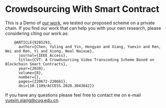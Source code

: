 # Crowdsourcing With Smart Contract
This is a Demo of [our work](https://ieeexplore.ieee.org/abstract/document/9285293), we tested our proposed scheme on a private chain. If you find our work that can help you with your own research, please considering citing our work as:

        @ARTICLE{9285293,
          author={Chen, Yuling and Yin, Hongyan and Xiang, Yuexin and Ren, Wei and Ren, Yi and Xiong, Neal Naixue},
          journal={IEEE Access}, 
          title={CVT: A Crowdsourcing Video Transcoding Scheme Based on Blockchain Smart Contracts}, 
          year={2020},
          volume={8},
          number={},
          pages={220672-220681},
          doi={10.1109/ACCESS.2020.3043042}}

If you have any questions please feel free to contact me on e-mail yuexin.xiang@cug.edu.cn.
